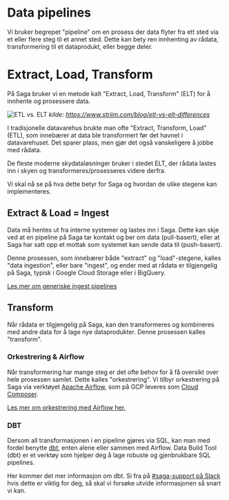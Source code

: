 # Data pipelines

Vi bruker begrepet "pipeline" om en prosess der data flyter fra ett sted via et eller flere steg til et annet sted. Dette kan bety ren innhenting av rådata, transformering til et dataprodukt, eller begge deler.

# Extract, Load, Transform

På Saga bruker vi en metode kalt "Extract, Load, Transform" (ELT) for å innhente og prosessere data.

![ETL vs. ELT](https://media.striim.com/wp-content/uploads/2021/03/10234532/Infographic-Option-4-2.png)
_kilde: https://www.striim.com/blog/etl-vs-elt-differences_

I tradisjonelle datavarehus brukte man ofte "Extract, Transform, Load" (ETL), som innebærer at data ble transformert før det havnet i datavarehuset. Det sparer plass, men gjør det også vanskeligere å jobbe med rådata.

De fleste moderne skydataløsninger bruker i stedet ELT, der rådata lastes inn i skyen og transformeres/prosesseres videre derfra.

Vi skal nå se på hva dette betyr for Saga og hvordan de ulike stegene kan implementeres.

## Extract & Load = Ingest

Data må hentes ut fra interne systemer og lastes inn i Saga. Dette kan skje ved at en pipeline på Saga tar kontakt og ber om data (pull-basert), eller at Saga har satt opp et mottak som systemet kan sende data til (push-basert).

Denne prosessen, som innebærer både "extract" og "load"-stegene, kalles "data ingestion", eller bare "ingest", og ender med at rådata er tilgjengelig på Saga, typisk i Google Cloud Storage eller i BigQuery.

[Les mer om generiske ingest pipelines](01-ingest.md)

## Transform

Når rådata er tilgjengelig på Saga, kan den transformeres og kombineres med andre data for å lage nye dataprodukter. Denne prosessen kalles "transform".

### Orkestrering & Airflow

Når transformering har mange steg er det ofte behov for å få oversikt over hele prosessen samlet. Dette kalles "orkestrering". Vi tilbyr orkestrering på Saga via verktøyet [Apache Airflow](https://airflow.apache.org/), som på GCP leveres som [Cloud Composer](https://cloud.google.com/composer/docs).

[Les mer om orkestrering med Airflow her.](../../07-hvordan-bygge-pipelines-i-saga/README.md)

### DBT

Dersom all transformasjonen i en pipeline gjøres via SQL, kan man med fordel benytte [dbt](https://docs.getdbt.com/docs/introduction), enten alene eller sammen med Airflow. Data Build Tool (dbt) er et verktøy som hjelper deg å lage robuste og gjenbrukbare SQL pipelines.

Her kommer det mer informasjon om dbt. Si fra på [#saga-support på Slack](https://vegvesen.slack.com/archives/C03LGD7TM5Z) hvis dette er viktig for deg, så skal vi forsøke utvide informasjonen så snart vi kan.

